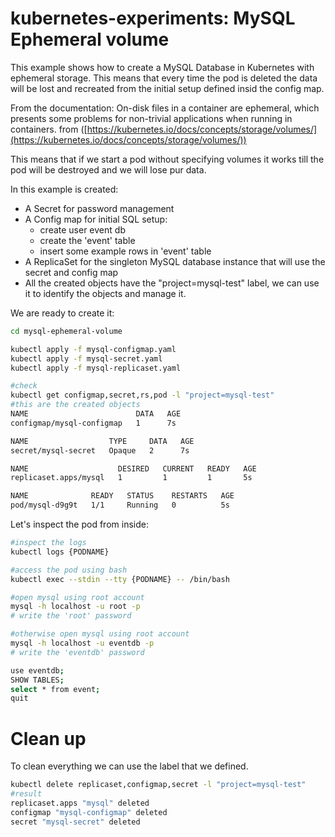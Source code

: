 # kubernetes-experiments: MySQL Ephemeral volume

This example shows how to create a MySQL Database in Kubernetes with ephemeral storage.
This means that every time the pod is deleted the data will be lost and recreated from the initial setup defined insid the config map.


From the documentation:
On-disk files in a container are ephemeral, which presents some problems for non-trivial applications when running in containers. 
from ([https://kubernetes.io/docs/concepts/storage/volumes/](https://kubernetes.io/docs/concepts/storage/volumes/))

This means that if we start a pod without specifying volumes it works till the pod will be destroyed and we will lose pur data.

In this example is created:
- A Secret for password management
- A Config map for initial SQL setup:
    - create user event db
    - create the 'event' table
    - insert some example rows in 'event' table
- A ReplicaSet for the singleton MySQL database instance that will use the secret and config map
- All the created objects have the "project=mysql-test" label, we can use it to identify the objects and manage it.

We are ready to create it:

```bash
cd mysql-ephemeral-volume

kubectl apply -f mysql-configmap.yaml
kubectl apply -f mysql-secret.yaml
kubectl apply -f mysql-replicaset.yaml

#check
kubectl get configmap,secret,rs,pod -l "project=mysql-test"
#this are the created objects
NAME                        DATA   AGE
configmap/mysql-configmap   1      7s

NAME                  TYPE     DATA   AGE
secret/mysql-secret   Opaque   2      7s

NAME                    DESIRED   CURRENT   READY   AGE
replicaset.apps/mysql   1         1         1       5s

NAME              READY   STATUS    RESTARTS   AGE
pod/mysql-d9g9t   1/1     Running   0          5s

```

Let's inspect the pod from inside:

```bash
#inspect the logs
kubectl logs {PODNAME}

#access the pod using bash
kubectl exec --stdin --tty {PODNAME} -- /bin/bash

#open mysql using root account
mysql -h localhost -u root -p
# write the 'root' password

#otherwise open mysql using root account
mysql -h localhost -u eventdb -p
# write the 'eventdb' password

use eventdb;
SHOW TABLES;
select * from event;
quit
```

# Clean up
To clean everything we can use the label that we defined.
```bash
kubectl delete replicaset,configmap,secret -l "project=mysql-test"
#result
replicaset.apps "mysql" deleted
configmap "mysql-configmap" deleted
secret "mysql-secret" deleted
```